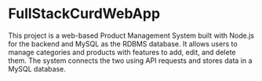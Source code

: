 # FullStackCurdWebApp
This project is a web-based Product Management System built with Node.js for the backend and MySQL as the RDBMS database. It allows users to manage categories and products with features to add, edit, and delete them. The system connects the two using API requests and stores data in a MySQL database.
